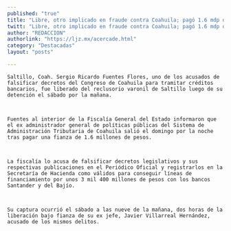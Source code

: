 ```yaml
---
published: "true"
title: "Libre, otro implicado en fraude contra Coahuila; pagó 1.6 mdp de fianza"
twitt: "Libre, otro implicado en fraude contra Coahuila; pagó 1.6 mdp de fianza"
author: "REDACCION"
authorlink: "https://ljz.mx/acercade.html"
category: "Destacadas"
layout: "posts"

---
```



  
    Saltillo, Coah. Sergio Ricardo Fuentes Flores, uno de los acusados de falsificar decretos del Congreso de Coahuila para tramitar créditos bancarios, fue liberado del reclusorio varonil de Saltillo luego de su detención el sábado por la mañana.
  
  
  
    Fuentes al interior de la Fiscalía General del Estado informaron que el ex administrador general de políticas públicas del Sistema de Administración Tributaria de Coahuila salió el domingo por la noche tras pagar una fianza de 1.6 millones de pesos.
  
  
  
    La fiscalía lo acusa de falsificar decretos legislativos y sus respectivas publicaciones en el Periódico Oficial y registrarlos en la Secretaría de Hacienda como válidos para conseguir líneas de financiamiento por unos 3 mil 400 millones de pesos con los bancos Santander y del Bajío.
  
  
  
    Su captura ocurrió el sábado a las nueve de la mañana, dos horas de la liberación bajo fianza de su ex jefe, Javier Villarreal Hernández, acusado de los mismos delitos.
  


